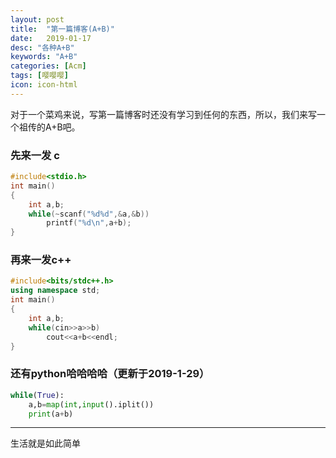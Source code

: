 ```yaml
---
layout: post
title:  "第一篇博客(A+B)"
date:   2019-01-17
desc: "各种A+B"
keywords: "A+B"
categories: [Acm]
tags: [嘤嘤嘤]
icon: icon-html
---
```



对于一个菜鸡来说，写第一篇博客时还没有学习到任何的东西，所以，我们来写一个祖传的A+B吧。
### 先来一发 c
```c
#include<stdio.h>
int main()
{
    int a,b;
    while(~scanf("%d%d",&a,&b))
        printf("%d\n",a+b);
}
```
### 再来一发c++
```c++
#include<bits/stdc++.h>
using namespace std;
int main()
{
    int a,b;
    while(cin>>a>>b)
        cout<<a+b<<endl;
}
```
### 还有python哈哈哈哈（更新于2019-1-29）
```python
while(True):
    a,b=map(int,input().iplit())
    print(a+b)
```
---
生活就是如此简单

